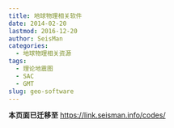 ```yaml
---
title: 地球物理相关软件
date: 2014-02-20
lastmod: 2016-12-20
author: SeisMan
categories:
  - 地球物理相关资源
tags:
  - 理论地震图
  - SAC
  - GMT
slug: geo-software
---
```


**本页面已迁移至** https://link.seisman.info/codes/
